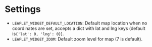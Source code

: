 # Settings

- `LEAFLET_WIDGET_DEFAULT_LOCATION`: Default map location when no coordinates are set, accepts a dict with lat and lng keys (default is`{'lat': 0, 'lng': 0}`).
- `LEAFLET_WIDGET_ZOOM`: Default zoom level for map (7 is default).
